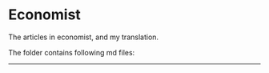 # Economist

The articles in economist, and my translation.

The folder contains following md files:

---
